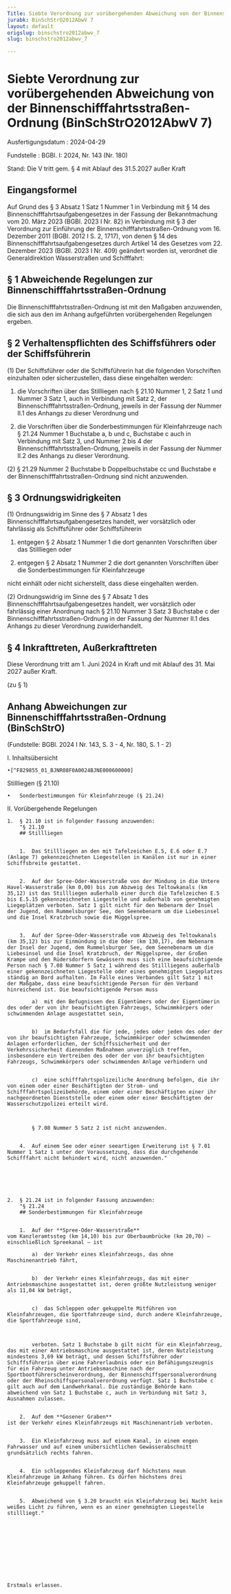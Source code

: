 ```yaml
---
Title: Siebte Verordnung zur vorübergehenden Abweichung von der Binnenschifffahrtsstraßen-Ordnung
jurabk: BinSchStrO2012AbwV 7
layout: default
origslug: binschstro2012abwv_7
slug: binschstro2012abwv_7

---
```


# Siebte Verordnung zur vorübergehenden Abweichung von der Binnenschifffahrtsstraßen-Ordnung (BinSchStrO2012AbwV 7)

Ausfertigungsdatum
:   2024-04-29

Fundstelle
:   BGBl. I: 2024, Nr. 143 (Nr. 180)

Stand: Die V tritt gem. § 4 mit Ablauf des 31.5.2027 außer Kraft

## Eingangsformel

Auf Grund des § 3 Absatz 1 Satz 1 Nummer 1 in Verbindung mit § 14 des Binnenschifffahrtsaufgabengesetzes in der Fassung der Bekanntmachung vom 20. März 2023 (BGBl. 2023 I Nr. 82) in Verbindung mit § 3 der Verordnung zur Einführung der Binnenschifffahrtsstraßen-Ordnung vom 16. Dezember 2011 (BGBl. 2012 I S. 2, 1717), von denen § 14 des Binnenschifffahrtsaufgabengesetzes durch Artikel 14 des Gesetzes vom 22. Dezember 2023 (BGBl. 2023 I Nr. 409) geändert worden ist, verordnet die Generaldirektion Wasserstraßen und Schifffahrt:


## § 1 Abweichende Regelungen zur Binnenschifffahrtsstraßen-Ordnung

Die Binnenschifffahrtsstraßen-Ordnung ist mit den Maßgaben anzuwenden, die sich aus den im Anhang aufgeführten vorübergehenden Regelungen ergeben.


## § 2 Verhaltenspflichten des Schiffsführers oder der Schiffsführerin

(1) Der Schiffsführer oder die Schiffsführerin hat die folgenden Vorschriften einzuhalten oder sicherzustellen, dass diese eingehalten werden:

1.  die Vorschriften über das Stillliegen nach § 21.10 Nummer 1, 2 Satz 1 und Nummer 3 Satz 1, auch in Verbindung mit Satz 2, der Binnenschifffahrtsstraßen-Ordnung, jeweils in der Fassung der Nummer II.1 des Anhangs zu dieser Verordnung und


2.  die Vorschriften über die Sonderbestimmungen für Kleinfahrzeuge nach § 21.24 Nummer 1 Buchstabe a, b und c, Buchstabe c auch in Verbindung mit Satz 3, und Nummer 2 bis 4 der Binnenschifffahrtsstraßen-Ordnung, jeweils in der Fassung der Nummer II.2 des Anhangs zu dieser Verordnung.




(2) § 21.29 Nummer 2 Buchstabe b Doppelbuchstabe cc und Buchstabe e der Binnenschifffahrtsstraßen-Ordnung sind nicht anzuwenden.


## § 3 Ordnungswidrigkeiten

(1) Ordnungswidrig im Sinne des § 7 Absatz 1 des Binnenschifffahrtsaufgabengesetzes handelt, wer vorsätzlich oder fahrlässig als Schiffsführer oder Schiffsführerin

1.  entgegen § 2 Absatz 1 Nummer 1 die dort genannten Vorschriften über das Stillliegen oder


2.  entgegen § 2 Absatz 1 Nummer 2 die dort genannten Vorschriften über die Sonderbestimmungen für Kleinfahrzeuge



nicht einhält oder nicht sicherstellt, dass diese eingehalten werden.

(2) Ordnungswidrig im Sinne des § 7 Absatz 1 des Binnenschifffahrtsaufgabengesetzes handelt, wer vorsätzlich oder fahrlässig einer Anordnung nach § 21.10 Nummer 3 Satz 3 Buchstabe c der Binnenschifffahrtsstraßen-Ordnung in der Fassung der Nummer II.1 des Anhangs zu dieser Verordnung zuwiderhandelt.


## § 4 Inkrafttreten, Außerkrafttreten

Diese Verordnung tritt am 1. Juni 2024 in Kraft und mit Ablauf des 31. Mai 2027 außer Kraft.

(zu § 1)

## Anhang Abweichungen zur Binnenschifffahrtsstraßen-Ordnung (BinSchStrO)

(Fundstelle: BGBl. 2024 I Nr. 143, S. 3 - 4, Nr. 180, S. 1 - 2)


I.  Inhaltsübersicht

    •[^F829855_01_BJNR08F0A0024BJNE000600000]
   Stillliegen (§ 21.10)


    •   Sonderbestimmungen für Kleinfahrzeuge (§ 21.24)





II. Vorübergehende Regelungen

    1.  § 21.10 ist in folgender Fassung anzuwenden:
        "§ 21.10
        ## Stillliegen


        1.  Das Stillliegen an den mit Tafelzeichen E.5, E.6 oder E.7 (Anlage 7) gekennzeichneten Liegestellen in Kanälen ist nur in einer Schiffsbreite gestattet.


        2.  Auf der Spree-Oder-Wasserstraße von der Mündung in die Untere Havel-Wasserstraße (km 0,00) bis zum Abzweig des Teltowkanals (km 35,12) ist das Stillliegen außerhalb einer durch die Tafelzeichen E.5 bis E.5.15 gekennzeichneten Liegestelle und außerhalb von genehmigten Liegeplätzen verboten. Satz 1 gilt nicht für den Nebenarm der Insel der Jugend, den Rummelsburger See, den Seenebenarm um die Liebesinsel und die Insel Kratzbruch sowie die Müggelspree.


        3.  Auf der Spree-Oder-Wasserstraße vom Abzweig des Teltowkanals (km 35,12) bis zur Einmündung in die Oder (km 130,17), dem Nebenarm der Insel der Jugend, dem Rummelsburger See, dem Seenebenarm um die Liebesinsel und die Insel Kratzbruch, der Müggelspree, der Großen Krampe und den Rüdersdorfern Gewässern muss sich eine beaufsichtigende Person nach § 7.08 Nummer 5 Satz 1 während des Stillliegens außerhalb einer gekennzeichneten Liegestelle oder eines genehmigten Liegeplatzes ständig an Bord aufhalten. Im Falle eines Verbandes gilt Satz 1 mit der Maßgabe, dass eine beaufsichtigende Person für den Verband hinreichend ist. Die beaufsichtigende Person muss

            a)  mit den Befugnissen des Eigentümers oder der Eigentümerin des oder der von ihr beaufsichtigten Fahrzeugs, Schwimmkörpers oder schwimmenden Anlage ausgestattet sein,


            b)  im Bedarfsfall die für jede, jedes oder jeden des oder der von ihr beaufsichtigten Fahrzeuge, Schwimmkörper oder schwimmenden Anlagen erforderlichen, der Schiffssicherheit und der Verkehrssicherheit dienenden Maßnahmen unverzüglich treffen, insbesondere ein Vertreiben des oder der von ihr beaufsichtigten Fahrzeugs, Schwimmkörpers oder schwimmenden Anlage verhindern und


            c)  eine schifffahrtspolizeiliche Anordnung befolgen, die ihr von einem oder einer Beschäftigten der Strom- und Schifffahrtspolizeibehörde, einem oder einer Beschäftigten einer ihr nachgeordneten Dienststelle oder einem oder einer Beschäftigten der Wasserschutzpolizei erteilt wird.



            § 7.08 Nummer 5 Satz 2 ist nicht anzuwenden.


        4.  Auf einem See oder einer seeartigen Erweiterung ist § 7.01 Nummer 1 Satz 1 unter der Voraussetzung, dass die durchgehende Schifffahrt nicht behindert wird, nicht anzuwenden."






    2.  § 21.24 ist in folgender Fassung anzuwenden:
        "§ 21.24
        ## Sonderbestimmungen für Kleinfahrzeuge


        1.  Auf der **Spree-Oder-Wasserstraße**                                      vom Kanzleramtssteg (km 14,10) bis zur Oberbaumbrücke (km 20,70) – einschließlich Spreekanal – ist

            a)  der Verkehr eines Kleinfahrzeugs, das ohne Maschinenantrieb fährt,


            b)  der Verkehr eines Kleinfahrzeugs, das mit einer Antriebsmaschine ausgestattet ist, deren größte Nutzleistung weniger als 11,04 kW beträgt,


            c)  das Schleppen oder gekuppelte Mitführen von Kleinfahrzeugen, die Sportfahrzeuge sind, durch andere Kleinfahrzeuge, die Sportfahrzeuge sind,



            verboten. Satz 1 Buchstabe b gilt nicht für ein Kleinfahrzeug, das mit einer Antriebsmaschine ausgestattet ist, deren Nutzleistung mindestens 3,69 kW beträgt, und dessen Schiffsführer oder Schiffsführerin über eine Fahrerlaubnis oder ein Befähigungszeugnis für ein Fahrzeug unter Antriebsmaschine nach der Sportbootführerscheinverordnung, der Binnenschiffspersonalverordnung oder der Rheinschiffspersonalverordnung verfügt. Satz 1 Buchstabe c gilt auch auf dem Landwehrkanal. Die zuständige Behörde kann abweichend von Satz 1 Buchstabe c, auch in Verbindung mit Satz 3, Ausnahmen zulassen.


        2.  Auf dem **Gosener Graben**                                      ist der Verkehr eines Kleinfahrzeugs mit Maschinenantrieb verboten.


        3.  Ein Kleinfahrzeug muss auf einem Kanal, in einem engen Fahrwasser und auf einem unübersichtlichen Gewässerabschnitt grundsätzlich rechts fahren.


        4.  Ein schleppendes Kleinfahrzeug darf höchstens neun Kleinfahrzeuge im Anhang führen. Es dürfen höchstens drei Kleinfahrzeuge gekuppelt fahren.


        5.  Abweichend von § 3.20 braucht ein Kleinfahrzeug bei Nacht kein weißes Licht zu führen, wenn es an einer genehmigten Liegestelle stillliegt."











    Erstmals erlassen.
[^F829855_01_BJNR08F0A0024BJNE000600000]: 
